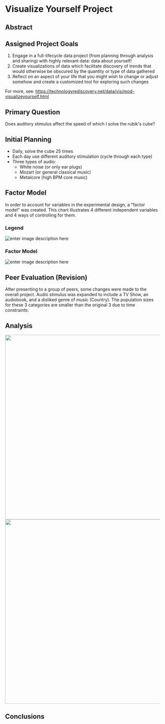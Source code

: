 # Visualize Yourself Project

## Abstract


##  Assigned Project Goals
1.  Engage in a full-lifecycle data project (from planning through analysis and sharing) with highly relevant data: data about yourself!
2.  Create visualizations of data which facilitate discovery of trends that would otherwise be obscured by the quantity or type of data gathered
3.  Reflect on an aspect of your life that you might wish to change or adjust somehow and create a customized tool for exploring such changes

For more, see: https://technologyrediscovery.net/data/vis/mod-visualizeyourself.html
##  Primary Question
Does auditory stimulus affect the speed of which I solve the rubik's cube? 

##  Initial Planning
* Daily, solve the cube 25 times
* Each day use different auditory stimulation (cycle through each type)
* Three types of audio:
    * White noise (or only ear plugs)
    * Mozart (or general classical music)
    * Metalcore (high BPM core music)
  
## Factor Model
 In order to account for variables in the experimental design, a "factor model" was created. This chart illustrates 4 different independent variables and 4 ways of controlling for them.
 
### Legend
 ![enter image description here](https://github.com/brandyn-gilbert/DAT-203/blob/master/VisualizeYourself/Images/Legend.png?raw=true)
 
### Factor Model
![enter image description here](https://github.com/brandyn-gilbert/DAT-203/blob/master/VisualizeYourself/Images/Factor%20Model.png?raw=true)

##  Peer Evaluation (Revision)
After presenting to a group of peers, some changes were made to the overall project. Audio stimulus was expanded to include a TV Show, an audiobook, and a disliked genre of music (Country).
The population sizes for these 3 categories are smaller than the original 3 due to time constraints.

## Analysis

<img src="https://raw.githubusercontent.com/brandyn-gilbert/DAT-203/master/VisualizeYourself/Images/Hist_Small_Multiple.png" width="600">


<img src="https://raw.githubusercontent.com/brandyn-gilbert/DAT-203/master/VisualizeYourself/Images/BoxPlot_Outliers.png" width="600">



## Conclusions